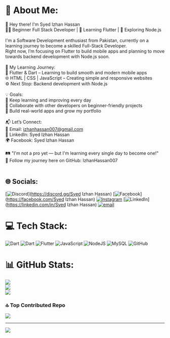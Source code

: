 # 💫 About Me:
👋 Hey there! I'm Syed Izhan Hassan<br>🧑‍💻 Beginner Full Stack Developer | 📱 Learning Flutter | 🔧 Exploring Node.js<br><br>I'm a Software Development enthusiast from Pakistan, currently on a learning journey to become a skilled Full-Stack Developer.<br>Right now, I’m focusing on Flutter to build mobile apps and planning to move towards backend development with Node.js soon.<br><br>🚀 My Learning Journey:<br>📱 Flutter & Dart – Learning to build smooth and modern mobile apps<br>🌐 HTML | CSS | JavaScript – Creating simple and responsive websites<br>⚙️ Next Stop: Backend development with Node.js<br><br>💡 Goals:<br>🧠 Keep learning and improving every day<br>🤝 Collaborate with other developers on beginner-friendly projects<br>🚀 Build real-world apps and grow my portfolio<br><br>📬 Let’s Connect:<br>📧 Email: izhanhassan007@gmail.com<br>💼 LinkedIn: Syed Izhan Hassan<br>🌍 Facebook: Syed Izhan Hassan<br><br>🛤️ "I'm not a pro yet — but I'm learning every single day to become one!"<br>📍 Follow my journey here on GitHub: IzhanHassan007<br><br>


## 🌐 Socials:
[![Discord](https://img.shields.io/badge/Discord-%237289DA.svg?logo=discord&logoColor=white)](https://discord.gg/Syed Izhan Hassan) [![Facebook](https://img.shields.io/badge/Facebook-%231877F2.svg?logo=Facebook&logoColor=white)](https://facebook.com/Syed Izhan Hassan) [![Instagram](https://img.shields.io/badge/Instagram-%23E4405F.svg?logo=Instagram&logoColor=white)](https://instagram.com/syed_izhan_hassan) [![LinkedIn](https://img.shields.io/badge/LinkedIn-%230077B5.svg?logo=linkedin&logoColor=white)](https://linkedin.com/in/Syed Izhan Hassan) [![email](https://img.shields.io/badge/Email-D14836?logo=gmail&logoColor=white)](mailto:izhanhassan007@gmail.com) 

# 💻 Tech Stack:
![Dart](https://img.shields.io/badge/dart-%230175C2.svg?style=for-the-badge&logo=dart&logoColor=white) ![Dart](https://img.shields.io/badge/dart-%230175C2.svg?style=for-the-badge&logo=dart&logoColor=white) ![Flutter](https://img.shields.io/badge/Flutter-%2302569B.svg?style=for-the-badge&logo=Flutter&logoColor=white) ![JavaScript](https://img.shields.io/badge/javascript-%23323330.svg?style=for-the-badge&logo=javascript&logoColor=%23F7DF1E) ![NodeJS](https://img.shields.io/badge/node.js-6DA55F?style=for-the-badge&logo=node.js&logoColor=white) ![MySQL](https://img.shields.io/badge/mysql-4479A1.svg?style=for-the-badge&logo=mysql&logoColor=white) ![GitHub](https://img.shields.io/badge/github-%23121011.svg?style=for-the-badge&logo=github&logoColor=white)
# 📊 GitHub Stats:
![](https://github-readme-stats.vercel.app/api?username=Izhanhassan007&theme=dark&hide_border=false&include_all_commits=false&count_private=false)<br/>
![](https://nirzak-streak-stats.vercel.app/?user=Izhanhassan007&theme=dark&hide_border=false)<br/>
![](https://github-readme-stats.vercel.app/api/top-langs/?username=Izhanhassan007&theme=dark&hide_border=false&include_all_commits=false&count_private=false&layout=compact)

### 🔝 Top Contributed Repo
![](https://github-contributor-stats.vercel.app/api?username=Izhanhassan007&limit=5&theme=dark&combine_all_yearly_contributions=true)

---
[![](https://visitcount.itsvg.in/api?id=Izhanhassan007&icon=2&color=0)](https://visitcount.itsvg.in)

<!-- Proudly created with GPRM ( https://gprm.itsvg.in ) -->

